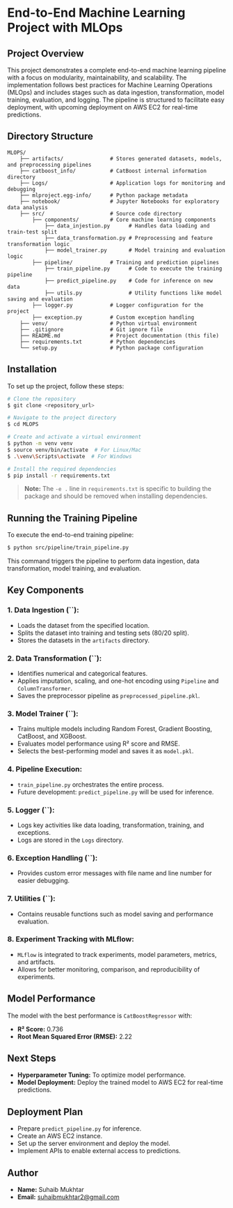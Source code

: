 # End-to-End Machine Learning Project with MLOps

## Project Overview

This project demonstrates a complete end-to-end machine learning pipeline with a focus on modularity, maintainability, and scalability. The implementation follows best practices for Machine Learning Operations (MLOps) and includes stages such as data ingestion, transformation, model training, evaluation, and logging. The pipeline is structured to facilitate easy deployment, with upcoming deployment on AWS EC2 for real-time predictions.

## Directory Structure

```
MLOPS/
    ├── artifacts/               # Stores generated datasets, models, and preprocessing pipelines
    ├── catboost_info/           # CatBoost internal information directory
    ├── Logs/                    # Application logs for monitoring and debugging
    ├── mlproject.egg-info/      # Python package metadata
    ├── notebook/                # Jupyter Notebooks for exploratory data analysis
    ├── src/                     # Source code directory
        ├── components/          # Core machine learning components
            ├── data_injestion.py      # Handles data loading and train-test split
            ├── data_transformation.py # Preprocessing and feature transformation logic
            ├── model_trainer.py       # Model training and evaluation logic
        ├── pipeline/            # Training and prediction pipelines
            ├── train_pipeline.py      # Code to execute the training pipeline
            ├── predict_pipeline.py    # Code for inference on new data
            ├── utils.py               # Utility functions like model saving and evaluation
        ├── logger.py            # Logger configuration for the project
        ├── exception.py         # Custom exception handling
    ├── venv/                    # Python virtual environment
    ├── .gitignore               # Git ignore file
    ├── README.md                # Project documentation (this file)
    ├── requirements.txt         # Python dependencies
    └── setup.py                 # Python package configuration
```

## Installation

To set up the project, follow these steps:

```bash
# Clone the repository
$ git clone <repository_url>

# Navigate to the project directory
$ cd MLOPS

# Create and activate a virtual environment
$ python -m venv venv
$ source venv/bin/activate  # For Linux/Mac
$ .\venv\Scripts\activate  # For Windows

# Install the required dependencies
$ pip install -r requirements.txt
```

> **Note:** The `-e .` line in `requirements.txt` is specific to building the package and should be removed when installing dependencies.

## Running the Training Pipeline

To execute the end-to-end training pipeline:

```bash
$ python src/pipeline/train_pipeline.py
```

This command triggers the pipeline to perform data ingestion, data transformation, model training, and evaluation.

## Key Components

### 1. **Data Ingestion (**``**):**

- Loads the dataset from the specified location.
- Splits the dataset into training and testing sets (80/20 split).
- Stores the datasets in the `artifacts` directory.

### 2. **Data Transformation (**``**):**

- Identifies numerical and categorical features.
- Applies imputation, scaling, and one-hot encoding using `Pipeline` and `ColumnTransformer`.
- Saves the preprocessor pipeline as `preprocessed_pipeline.pkl`.

### 3. **Model Trainer (**``**):**

- Trains multiple models including Random Forest, Gradient Boosting, CatBoost, and XGBoost.
- Evaluates model performance using R² score and RMSE.
- Selects the best-performing model and saves it as `model.pkl`.

### 4. **Pipeline Execution:**

- `train_pipeline.py` orchestrates the entire process.
- Future development: `predict_pipeline.py` will be used for inference.

### 5. **Logger (**``**):**

- Logs key activities like data loading, transformation, training, and exceptions.
- Logs are stored in the `Logs` directory.

### 6. **Exception Handling (**``**):**

- Provides custom error messages with file name and line number for easier debugging.

### 7. **Utilities (**``**):**

- Contains reusable functions such as model saving and performance evaluation.

### 8. **Experiment Tracking with MLflow:**

- `MLflow` is integrated to track experiments, model parameters, metrics, and artifacts.
- Allows for better monitoring, comparison, and reproducibility of experiments.

## Model Performance

The model with the best performance is `CatBoostRegressor` with:

- **R² Score:** 0.736
- **Root Mean Squared Error (RMSE):** 2.22

## Next Steps

- **Hyperparameter Tuning:** To optimize model performance.
- **Model Deployment:** Deploy the trained model to AWS EC2 for real-time predictions.

## Deployment Plan

- Prepare `predict_pipeline.py` for inference.
- Create an AWS EC2 instance.
- Set up the server environment and deploy the model.
- Implement APIs to enable external access to predictions.

## Author

- **Name:** Suhaib Mukhtar
- **Email:** [suhaibmukhtar2@gmail.com](mailto\:suhaibmukhtar2@gmail.com)


